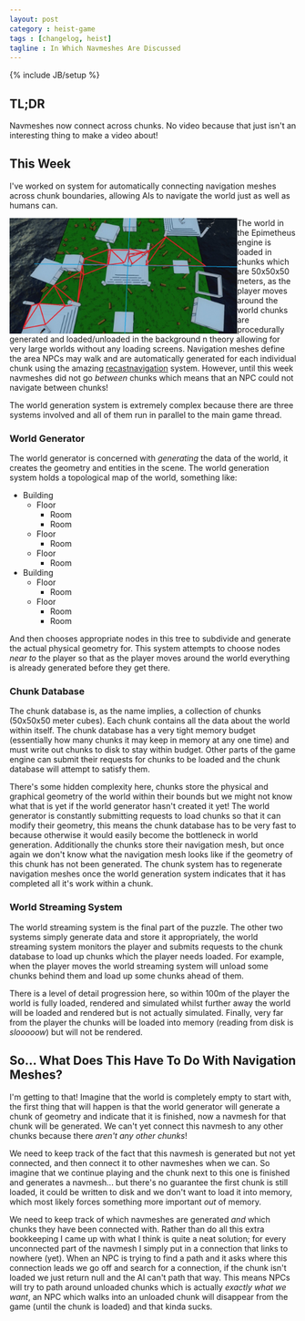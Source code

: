 ```yaml
---
layout: post
category : heist-game
tags : [changelog, heist]
tagline : In Which Navmeshes Are Discussed
---
```

{% include JB/setup %}


## TL;DR

Navmeshes now connect across chunks. No video because that just isn't an interesting thing to make a video about!

## This Week

I've worked on system for automatically connecting navigation meshes across chunk boundaries, allowing AIs to navigate the world just as well as humans can.

<a href="/assets/navmesh-cross-chunks.jpg"><img src="/assets/navmesh-cross-chunks.jpg" align="left" width="400" height="auto"></a>

The world in the Epimetheus engine is loaded in chunks which are 50x50x50 meters, as the player moves around the world chunks are procedurally generated and loaded/unloaded in the background n theory allowing for very large worlds without any loading screens. Navigation meshes define the area NPCs may walk and are automatically generated for each individual chunk using the amazing [recastnavigation](https://github.com/memononen/recastnavigation) system. However, until this week navmeshes did not go *between* chunks which means that an NPC could not navigate between chunks!

The world generation system is extremely complex because there are three systems involved and all of them run in parallel to the main game thread. 

### World Generator

The world generator is concerned with *generating* the data of the world, it creates the geometry and entities in the scene. The world generation system holds a topological map of the world, something like:

 - Building
   - Floor
     - Room
     - Room
   - Floor
     - Room
   - Floor
     - Room
 - Building
   - Floor
     - Room
   - Floor
     - Room
     - Room
     
And then chooses appropriate nodes in this tree to subdivide and generate the actual physical geometry for. This system attempts to choose nodes *near to* the player so that as the player moves around the world everything is already generated before they get there.

### Chunk Database

The chunk database is, as the name implies, a collection of chunks (50x50x50 meter cubes). Each chunk contains all the data about the world within itself. The chunk database has a very tight memory budget (essentially how many chunks it may keep in memory at any one time) and must write out chunks to disk to stay within budget. Other parts of the game engine can submit their requests for chunks to be loaded and the chunk database will attempt to satisfy them.

There's some hidden complexity here, chunks store the physical and graphical geometry of the world within their bounds but we might not know what that is yet if the world generator hasn't created it yet! The world generator is constantly submitting requests to load chunks so that it can modify their geometry, this means the chunk database has to be very fast to because otherwise it would easily become the bottleneck in world generation. Additionally the chunks store their navigation mesh, but once again we don't know what the navigation mesh looks like if the geometry of this chunk has not been generated. The chunk system has to regenerate navigation meshes once the world generation system indicates that it has completed all it's work within a chunk.

### World Streaming System

The world streaming system is the final part of the puzzle. The other two systems simply generate data and store it appropriately, the world streaming system monitors the player and submits requests to the chunk database to load up chunks which the player needs loaded. For example, when the player moves the world streaming system will unload some chunks behind them and load up some chunks ahead of them.

There is a level of detail progression here, so within 100m of the player the world is fully loaded, rendered and simulated whilst further away the world will be loaded and rendered but is not actually simulated. Finally, very far from the player the chunks will be loaded into memory (reading from disk is *slooooow*) but will not be rendered.

## So... What Does This Have To Do With Navigation Meshes?

I'm getting to that! Imagine that the world is completely empty to start with, the first thing that will happen is that the world generator will generate a chunk of geometry and indicate that it is finished, now a navmesh for that chunk will be generated. We can't yet connect this navmesh to any other chunks because there *aren't any other chunks*!

We need to keep track of the fact that this navmesh is generated but not yet connected, and then connect it to other navmeshes when we can. So imagine that we continue playing and the chunk next to this one is finished and generates a navmesh... but there's no guarantee the first chunk is still loaded, it could be written to disk and we don't want to load it into memory, which most likely forces something more important *out* of memory.

We need to keep track of which navmeshes are generated *and* which chunks they have been connected with. Rather than do all this extra bookkeeping I came up with what I think is quite a neat solution; for every unconnected part of the navmesh I simply put in a connection that links to nowhere (yet). When an NPC is trying to find a path and it asks where this connection leads we go off and search for a connection, if the chunk isn't loaded we just return null and the AI can't path that way. This means NPCs will try to path around unloaded chunks which is actually *exactly what we want*, an NPC which walks into an unloaded chunk will disappear from the game (until the chunk is loaded) and that kinda sucks.